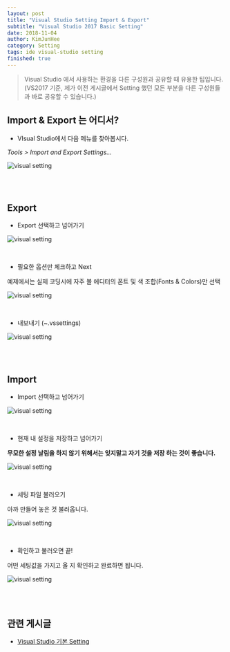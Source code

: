 ```yaml
---
layout: post
title: "Visual Studio Setting Import & Export"
subtitle: "Visual Studio 2017 Basic Setting"
date: 2018-11-04
author: KimJunHee
category: Setting
tags: ide visual-studio setting
finished: true
---
```


> Visual Studio 에서 사용하는 환경을 다른 구성원과 공유할 때 유용한 팁입니다. (VS2017 기준, 제가 이전 게시글에서 Setting 했던 모든 부분을 다른 구성원들과 바로 공유할 수 있습니다.)


## Import & Export 는 어디서?

* VIsual Studio에서 다음 메뉴를 찾아봅시다.

_Tools > Import and Export Settings..._

![visual setting](/assets/images/setting/2/1.png)



<br/><br/>

## Export

* Export 선택하고 넘어가기

![visual setting](/assets/images/setting/2/2.png)


<br/>

* 필요한 옵션만 체크하고 Next

예제에서는 실제 코딩시에 자주 볼 에디터의 폰트 및 색 조합(Fonts & Colors)만 선택

![visual setting](/assets/images/setting/2/3.png)


<br/>

* 내보내기 (~.vssettings)

![visual setting](/assets/images/setting/2/4.png)



<br/><br/>

## Import

* Import 선택하고 넘어가기

![visual setting](/assets/images/setting/2/5.png)


<br/>

* 현재 내 설정을 저장하고 넘어가기

__무모한 설정 날림을 하지 않기 위해서는 잊지말고 자기 것을 저장 하는 것이 좋습니다.__

![visual setting](/assets/images/setting/2/6.png)


<br/>

* 세팅 파일 불러오기

아까 만들어 놓은 것 불러옵니다.

![visual setting](/assets/images/setting/2/7.png)


<br/>

* 확인하고 불러오면 끝!

어떤 세팅값을 가지고 올 지 확인하고 완료하면 됩니다.

![visual setting](/assets/images/setting/2/8.png)


<br/><br/>

## 관련 게시글

* [Visual Studio 기본 Setting](https://wnsgml972.github.io/setting/2018/10/07/setting_visualset/)
